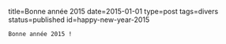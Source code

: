 title=Bonne année 2015
date=2015-01-01
type=post
tags=divers
status=published
id=happy-new-year-2015
~~~~~~
Bonne année 2015 !
